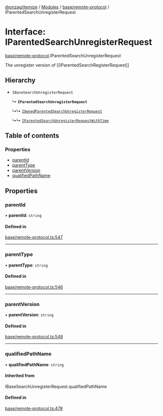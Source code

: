 [@onzag/itemize](../README.md) / [Modules](../modules.md) / [base/remote-protocol](../modules/base_remote_protocol.md) / IParentedSearchUnregisterRequest

# Interface: IParentedSearchUnregisterRequest

[base/remote-protocol](../modules/base_remote_protocol.md).IParentedSearchUnregisterRequest

The unregister version of [[IParentedSearchRegisterRequest]]

## Hierarchy

- `IBaseSearchUnregisterRequest`

  ↳ **`IParentedSearchUnregisterRequest`**

  ↳↳ [`IOwnedParentedSearchUnregisterRequest`](base_remote_protocol.IOwnedParentedSearchUnregisterRequest.md)

  ↳↳ [`IParentedSearchUnregisterRequestWithTime`](client_internal_testing.IParentedSearchUnregisterRequestWithTime.md)

## Table of contents

### Properties

- [parentId](base_remote_protocol.IParentedSearchUnregisterRequest.md#parentid)
- [parentType](base_remote_protocol.IParentedSearchUnregisterRequest.md#parenttype)
- [parentVersion](base_remote_protocol.IParentedSearchUnregisterRequest.md#parentversion)
- [qualifiedPathName](base_remote_protocol.IParentedSearchUnregisterRequest.md#qualifiedpathname)

## Properties

### parentId

• **parentId**: `string`

#### Defined in

[base/remote-protocol.ts:547](https://github.com/onzag/itemize/blob/59702dd5/base/remote-protocol.ts#L547)

___

### parentType

• **parentType**: `string`

#### Defined in

[base/remote-protocol.ts:546](https://github.com/onzag/itemize/blob/59702dd5/base/remote-protocol.ts#L546)

___

### parentVersion

• **parentVersion**: `string`

#### Defined in

[base/remote-protocol.ts:548](https://github.com/onzag/itemize/blob/59702dd5/base/remote-protocol.ts#L548)

___

### qualifiedPathName

• **qualifiedPathName**: `string`

#### Inherited from

IBaseSearchUnregisterRequest.qualifiedPathName

#### Defined in

[base/remote-protocol.ts:478](https://github.com/onzag/itemize/blob/59702dd5/base/remote-protocol.ts#L478)

